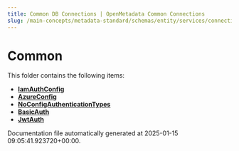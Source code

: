 ```yaml
---
title: Common DB Connections | OpenMetadata Common Connections
slug: /main-concepts/metadata-standard/schemas/entity/services/connections/database/common
---
```


# Common

This folder contains the following items:

- [**IamAuthConfig**](/main-concepts/metadata-standard/schemas/entity/services/connections/database/common/iamauthconfig)
- [**AzureConfig**](/main-concepts/metadata-standard/schemas/entity/services/connections/database/common/azureconfig)
- [**NoConfigAuthenticationTypes**](/main-concepts/metadata-standard/schemas/entity/services/connections/database/common/noconfigauthenticationtypes)
- [**BasicAuth**](/main-concepts/metadata-standard/schemas/entity/services/connections/database/common/basicauth)
- [**JwtAuth**](/main-concepts/metadata-standard/schemas/entity/services/connections/database/common/jwtauth)


Documentation file automatically generated at 2025-01-15 09:05:41.923720+00:00.
